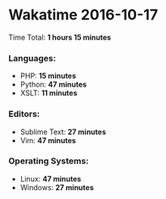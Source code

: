 # Wakatime 2016-10-17

Time Total: **1 hours 15 minutes**

### Languages:
- PHP: **15 minutes** 
- Python: **47 minutes** 
- XSLT: **11 minutes** 

### Editors:
- Sublime Text: **27 minutes** 
- Vim: **47 minutes** 

### Operating Systems:
- Linux: **47 minutes** 
- Windows: **27 minutes** 


